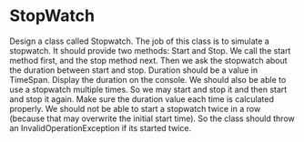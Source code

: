 # StopWatch
Design a class called Stopwatch. The job of this class is to simulate a stopwatch. It should provide two methods: Start and Stop. We call the start method first, and the stop method next. Then we ask the stopwatch about the duration between start and stop. Duration should be a value in TimeSpan. Display the duration on the console. We should also be able to use a stopwatch multiple times. So we may start and stop it and then start and stop it again. Make sure the duration value each time is calculated properly. We should not be able to start a stopwatch twice in a row (because that may overwrite the initial start time). So the class should throw an InvalidOperationException if its started twice. 
